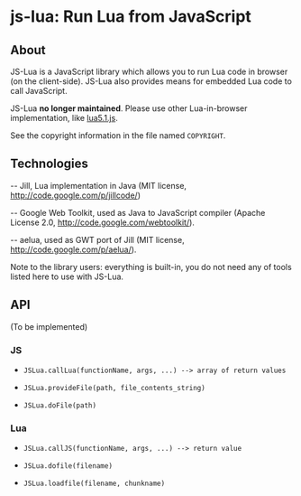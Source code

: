 js-lua: Run Lua from JavaScript
===============================

About
-----

JS-Lua is a JavaScript library which allows you to run Lua
code in browser (on the client-side). JS-Lua also provides
means for embedded Lua code to call JavaScript.

JS-Lua **no longer maintained**. Please use other Lua-in-browser implementation,
like [lua5.1.js](https://github.com/logiceditor-com/lua5.1.js).

See the copyright information in the file named `COPYRIGHT`.

Technologies
------------

-- Jill, Lua implementation in Java (MIT license, http://code.google.com/p/jillcode/)

-- Google Web Toolkit, used as Java to JavaScript compiler (Apache License 2.0, http://code.google.com/webtoolkit/).

-- aelua, used as GWT port of Jill (MIT license, http://code.google.com/p/aelua/).

Note to the library users: everything is built-in, you do not need any of tools listed here to use with JS-Lua.

API
---

(To be implemented)

### JS

 * `JSLua.callLua(functionName, args, ...) --> array of return values`

 * `JSLua.provideFile(path, file_contents_string)`

 * `JSLua.doFile(path)`

### Lua

 * `JSLua.callJS(functionName, args, ...) --> return value`

 * `JSLua.dofile(filename)`

 * `JSLua.loadfile(filename, chunkname)`
